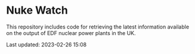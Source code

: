 # Nuke Watch

This repository includes code for retrieving the latest information available on the output of EDF nuclear power plants in the UK.

Last updated: 2023-02-26 15:08
